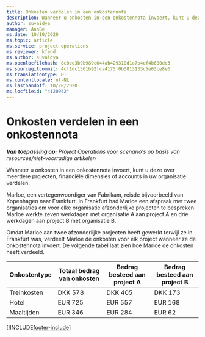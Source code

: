 ```yaml
---
title: Onkosten verdelen in een onkostennota
description: Wanneer u onkosten in een onkostennota invoert, kunt u deze over meerdere projecten, rechtspersonen of accounts in uw organisatie verdelen.
author: suvaidya
manager: AnnBe
ms.date: 10/10/2020
ms.topic: article
ms.service: project-operations
ms.reviewer: kfend
ms.author: suvaidya
ms.openlocfilehash: 8c0ee3b9b989c644ab429310d1e7b4ef4b600dc3
ms.sourcegitcommit: 4cf1dc1561b92fca4175f0b3813133c5e63ce8e6
ms.translationtype: HT
ms.contentlocale: nl-NL
ms.lasthandoff: 10/28/2020
ms.locfileid: "4120942"
---
```

# <a name="distributions-on-an-expense-report"></a>Onkosten verdelen in een onkostennota

_**Van toepassing op:** Project Operations voor scenario's op basis van resources/niet-voorradige artikelen_

Wanneer u onkosten in een onkostennota invoert, kunt u deze over meerdere projecten, financiële dimensies of accounts in uw organisatie verdelen.

Marloe, een vertegenwoordiger van Fabrikam, reisde bijvoorbeeld van Kopenhagen naar Frankfurt. In Frankfurt had Marloe een afspraak met twee organisaties om voor elke organisatie afzonderlijke projecten te bespreken. Marloe werkte zeven werkdagen met organisatie A aan project A en drie werkdagen aan project B met organisatie B.

Omdat Marloe aan twee afzonderlijke projecten heeft gewerkt terwijl ze in Frankfurt was, verdeelt Marloe de onkosten voor elk project wanneer ze de onkostennota invoert. De volgende tabel laat zien hoe Marloe de onkosten heeft verdeeld.

| Onkostentype | Totaal bedrag van onkosten | Bedrag besteed aan project A | Bedrag besteed aan project B |
|--------------|----------------------|---------------------------------|---------------------------------|
| Treinkosten   | DKK 578              | DKK 405                         | DKK 173                         |
| Hotel        | EUR 725              | EUR 557                         | EUR 168                         |
| Maaltijden        | EUR 346              | EUR 284                         | EUR 62                          |


[!INCLUDE[footer-include](../includes/footer-banner.md)]